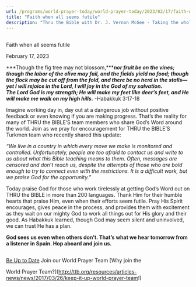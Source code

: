 ```yaml
---
url: /programs/world-prayer-today/world-prayer-today/2023/02/17/faith-when-all-seems-futile
title: "Faith when all seems futile"
description: "Thru the Bible with Dr. J. Vernon McGee - Taking the whole Word to the whole world"
---
```







## 
 Faith when all seems futile


February 17, 2023




***Though the fig tree may not blossom,******nor fruit be on the vines; though the labor of the olive may fail, and the fields yield no food; though the flock may be cut off from the fold, and there be no herd in the stalls—yet I will rejoice in the Lord, I will joy in the God of my salvation. The Lord God is my strength; He will make my feet like deer’s feet, and He will make me walk on my high hills.*** -Habakkuk 3:17-18 

 Imagine working day in, day out at a dangerous job without positive feedback or even knowing if you are making progress. That’s the reality for many of THRU the BIBLE’S team members who share God’s Word around the world. Join as we pray for encouragement for THRU the BIBLE’S Turkmen team who recently shared this update:

 *“We live in a country in which every move we make is monitored and controlled. Unfortunately, people are too afraid to contact us and write to us about what this Bible teaching means to them. Often, messages are censored and don’t reach us, despite the attempts of those who are bold enough to try to connect even with the restrictions. It is a difficult work, but we praise God for the opportunity.”*

Today praise God for those who work tirelessly at getting God’s Word out on THRU the BIBLE in more than 200 languages. Thank Him for their humble hearts that praise Him, even when their efforts seem futile. Pray His Spirit encourages, gives peace in the process, and provides them with excitement as they wait on our mighty God to work all things out for His glory and their good. As Habakkuk learned, though God may seem silent and uninvolved, we can trust He has a plan.

**God sees us even when others don’t. That’s what we hear tomorrow from a listener in Spain. Hop aboard and join us.**







## 




[Be Up to Date](http://feeds.feedburner.com/WorldPrayerToday "World Prayer Today RSS Feed")
Join our World Prayer Team
[Why join the  

World Prayer Team?](http://ttb.org/resources/articles-news/news/2017/03/26/keep-it-up-world-prayer-team!)




